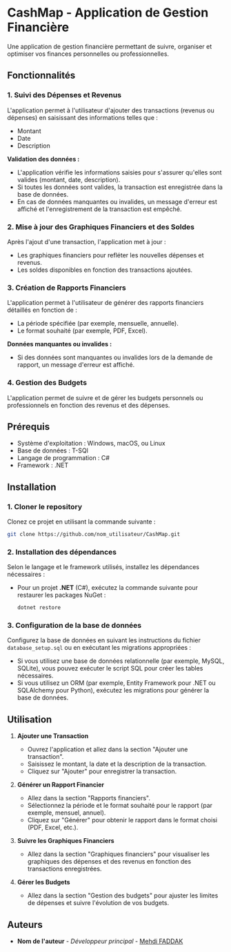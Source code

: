 # CashMap - Application de Gestion Financière

Une application de gestion financière permettant de suivre, organiser et optimiser vos finances personnelles ou professionnelles.

## Fonctionnalités

### 1. **Suivi des Dépenses et Revenus**
   L'application permet à l'utilisateur d'ajouter des transactions (revenus ou dépenses) en saisissant des informations telles que :
   - Montant
   - Date
   - Description
   
   **Validation des données :**
   - L'application vérifie les informations saisies pour s'assurer qu'elles sont valides (montant, date, description).
   - Si toutes les données sont valides, la transaction est enregistrée dans la base de données.
   - En cas de données manquantes ou invalides, un message d'erreur est affiché et l'enregistrement de la transaction est empêché.

### 2. **Mise à jour des Graphiques Financiers et des Soldes**
   Après l'ajout d'une transaction, l'application met à jour :
   - Les graphiques financiers pour refléter les nouvelles dépenses et revenus.
   - Les soldes disponibles en fonction des transactions ajoutées.

### 3. **Création de Rapports Financiers**
   L'application permet à l'utilisateur de générer des rapports financiers détaillés en fonction de :
   - La période spécifiée (par exemple, mensuelle, annuelle).
   - Le format souhaité (par exemple, PDF, Excel).

   **Données manquantes ou invalides :**
   - Si des données sont manquantes ou invalides lors de la demande de rapport, un message d'erreur est affiché.

### 4. **Gestion des Budgets**
   L'application permet de suivre et de gérer les budgets personnels ou professionnels en fonction des revenus et des dépenses.

## Prérequis

- Système d'exploitation : Windows, macOS, ou Linux
- Base de données : T-SQl
- Langage de programmation : C#
- Framework : .NET

## Installation

### 1. **Cloner le repository**
   Clonez ce projet en utilisant la commande suivante :
   ```bash
   git clone https://github.com/nom_utilisateur/CashMap.git
   ```
### 2. **Installation des dépendances**
   Selon le langage et le framework utilisés, installez les dépendances nécessaires :
   - Pour un projet **.NET** (C#), exécutez la commande suivante pour restaurer les packages NuGet :
     ```bash
     dotnet restore
     ```
   

### 3. **Configuration de la base de données**
   Configurez la base de données en suivant les instructions du fichier `database_setup.sql` ou en exécutant les migrations appropriées :
   - Si vous utilisez une base de données relationnelle (par exemple, MySQL, SQLite), vous pouvez exécuter le script SQL pour créer les tables nécessaires.
   - Si vous utilisez un ORM (par exemple, Entity Framework pour .NET ou SQLAlchemy pour Python), exécutez les migrations pour générer la base de données.

## Utilisation

1. **Ajouter une Transaction**
   - Ouvrez l'application et allez dans la section "Ajouter une transaction".
   - Saisissez le montant, la date et la description de la transaction.
   - Cliquez sur "Ajouter" pour enregistrer la transaction.

2. **Générer un Rapport Financier**
   - Allez dans la section "Rapports financiers".
   - Sélectionnez la période et le format souhaité pour le rapport (par exemple, mensuel, annuel).
   - Cliquez sur "Générer" pour obtenir le rapport dans le format choisi (PDF, Excel, etc.).

3. **Suivre les Graphiques Financiers**
   - Allez dans la section "Graphiques financiers" pour visualiser les graphiques des dépenses et des revenus en fonction des transactions enregistrées.

4. **Gérer les Budgets**
   - Allez dans la section "Gestion des budgets" pour ajuster les limites de dépenses et suivre l'évolution de vos budgets.



## Auteurs

- **Nom de l'auteur** - *Développeur principal* - [Mehdi FADDAK](https://github.com/ME17FD/)
